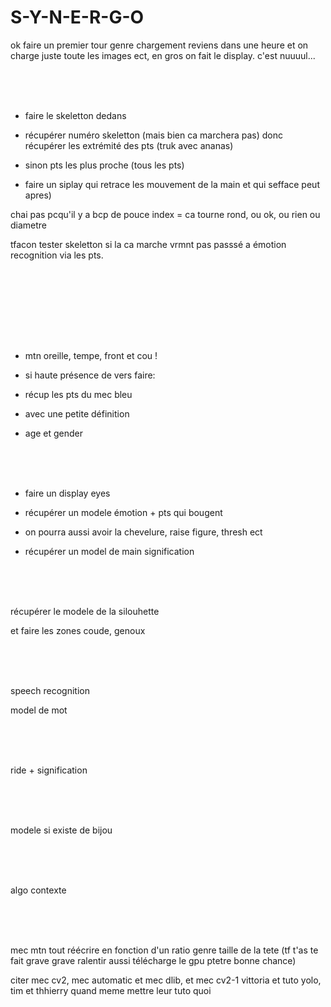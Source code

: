# S-Y-N-E-R-G-O

ok faire un premier tour genre chargement reviens dans une heure et on charge juste toute les images ect, en gros on fait le display.
c'est nuuuul...



<br><br><br>

- faire le skeletton dedans

- récupérer numéro skeletton (mais bien ca marchera pas) donc récupérer les extrémité des pts (truk avec ananas)

- sinon pts les plus proche (tous les pts)

- faire un siplay qui retrace les mouvement de la main et qui sefface peut apres)

chai pas pcqu'il y a bcp de pouce index = ca tourne rond, ou ok, ou rien ou diametre 

tfacon tester skeletton si la ca marche vrmnt pas passsé a émotion recognition via les pts.











<br><br><br>




<br><br><br>

- mtn oreille, tempe, front et cou ! 

- si haute présence de vers faire:

- récup les pts du mec bleu

- avec une petite définition

- age et gender


<br><br><br>

- faire un display eyes

- récupérer un modele émotion + pts qui bougent

- on pourra aussi avoir la chevelure, raise figure, thresh ect

- récupérer un model de main signification



<br><br><br>

récupérer le modele de la silouhette

et faire les zones coude, genoux

<br><br><br>

speech recognition

model de mot

<br><br><br>

ride + signification

<br><br><br>

modele si existe de bijou

<br><br><br>

algo contexte

<br><br><br>

mec mtn tout réécrire en fonction d'un ratio genre taille de la tete (tf t'as te fait grave grave ralentir aussi télécharge le gpu ptetre bonne chance)

citer mec cv2, mec automatic et mec dlib, et mec cv2-1 vittoria et tuto yolo, tim et thhierry quand meme mettre leur tuto quoi
